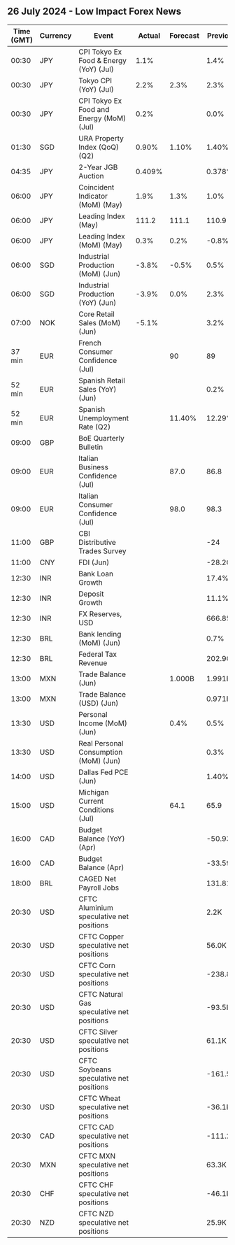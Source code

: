 ## 26 July 2024 - Low Impact Forex News

| Time (GMT) | Currency | Event | Actual | Forecast | Previous |
|------|----------|-------|--------|----------|----------|
| 00:30 | JPY | CPI Tokyo Ex Food & Energy (YoY) (Jul) | 1.1% |  | 1.4% |
| 00:30 | JPY | Tokyo CPI (YoY) (Jul) | 2.2% | 2.3% | 2.3% |
| 00:30 | JPY | CPI Tokyo Ex Food and Energy (MoM) (Jul) | 0.2% |  | 0.0% |
| 01:30 | SGD | URA Property Index (QoQ) (Q2) | 0.90% | 1.10% | 1.40% |
| 04:35 | JPY | 2-Year JGB Auction | 0.409% |  | 0.378% |
| 06:00 | JPY | Coincident Indicator (MoM) (May) | 1.9% | 1.3% | 1.0% |
| 06:00 | JPY | Leading Index (May) | 111.2 | 111.1 | 110.9 |
| 06:00 | JPY | Leading Index (MoM) (May) | 0.3% | 0.2% | -0.8% |
| 06:00 | SGD | Industrial Production (MoM) (Jun) | -3.8% | -0.5% | 0.5% |
| 06:00 | SGD | Industrial Production (YoY) (Jun) | -3.9% | 0.0% | 2.3% |
| 07:00 | NOK | Core Retail Sales (MoM) (Jun) | -5.1% |  | 3.2% |
| 37 min | EUR | French Consumer Confidence (Jul) |  | 90 | 89 |
| 52 min | EUR | Spanish Retail Sales (YoY) (Jun) |  |  | 0.2% |
| 52 min | EUR | Spanish Unemployment Rate (Q2) |  | 11.40% | 12.29% |
| 09:00 | GBP | BoE Quarterly Bulletin |  |  |  |
| 09:00 | EUR | Italian Business Confidence (Jul) |  | 87.0 | 86.8 |
| 09:00 | EUR | Italian Consumer Confidence (Jul) |  | 98.0 | 98.3 |
| 11:00 | GBP | CBI Distributive Trades Survey |  |  | -24 |
| 11:00 | CNY | FDI (Jun) |  |  | -28.20% |
| 12:30 | INR | Bank Loan Growth |  |  | 17.4% |
| 12:30 | INR | Deposit Growth |  |  | 11.1% |
| 12:30 | INR | FX Reserves, USD |  |  | 666.85B |
| 12:30 | BRL | Bank lending (MoM) (Jun) |  |  | 0.7% |
| 12:30 | BRL | Federal Tax Revenue |  |  | 202.90B |
| 13:00 | MXN | Trade Balance (Jun) |  | 1.000B | 1.991B |
| 13:00 | MXN | Trade Balance (USD) (Jun) |  |  | 0.971B |
| 13:30 | USD | Personal Income (MoM) (Jun) |  | 0.4% | 0.5% |
| 13:30 | USD | Real Personal Consumption (MoM) (Jun) |  |  | 0.3% |
| 14:00 | USD | Dallas Fed PCE (Jun) |  |  | 1.40% |
| 15:00 | USD | Michigan Current Conditions (Jul) |  | 64.1 | 65.9 |
| 16:00 | CAD | Budget Balance (YoY) (Apr) |  |  | -50.93B |
| 16:00 | CAD | Budget Balance (Apr) |  |  | -33.59B |
| 18:00 | BRL | CAGED Net Payroll Jobs |  |  | 131.81K |
| 20:30 | USD | CFTC Aluminium speculative net positions |  |  | 2.2K |
| 20:30 | USD | CFTC Copper speculative net positions |  |  | 56.0K |
| 20:30 | USD | CFTC Corn speculative net positions |  |  | -238.8K |
| 20:30 | USD | CFTC Natural Gas speculative net positions |  |  | -93.5K |
| 20:30 | USD | CFTC Silver speculative net positions |  |  | 61.1K |
| 20:30 | USD | CFTC Soybeans speculative net positions |  |  | -161.5K |
| 20:30 | USD | CFTC Wheat speculative net positions |  |  | -36.1K |
| 20:30 | CAD | CFTC CAD speculative net positions |  |  | -111.2K |
| 20:30 | MXN | CFTC MXN speculative net positions |  |  | 63.3K |
| 20:30 | CHF | CFTC CHF speculative net positions |  |  | -46.1K |
| 20:30 | NZD | CFTC NZD speculative net positions |  |  | 25.9K |
